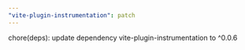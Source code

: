 ```yaml
---
"vite-plugin-instrumentation": patch
---
```


chore(deps): update dependency vite-plugin-instrumentation to ^0.0.6
